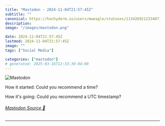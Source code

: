 ```yaml
---
title: "Mastodon - 2024-11-04T21:57:45Z"
subtitle: ""
canonical: https://hachyderm.io/users/mweagle/statuses/113426921233407127
description:
image: "/images/mastodon.png"

date: 2024-11-04T21:57:45Z
lastmod: 2024-11-04T21:57:45Z
image: ""
tags: ["Social Media"]

categories: ["mastodon"]
# generated: 2025-03-16T12:33:30-04:00
---
```

![Mastodon](/images/mastodon.png)

<p>How it started: Could you recommend a time?</p><p>How it&#39;s going: Could you recommend a UTC timestamp?</p>


###### [Mastodon Source 🐘](https://hachyderm.io/@mweagle/113426921233407127)

___

